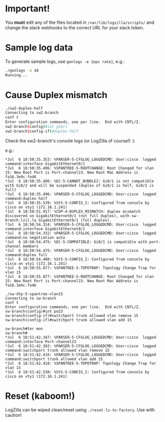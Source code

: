 # Important!
You **must** edit any of the files located in `/var/lib/logzilla/scripts/` and change the slack webhooks to the correct URL for your slack token.

# Sample log data
To generate sample logs, use `genlogs -e {eps rate}`, e.g.:

```sh
./genlogs -e 10
Running...
```

# Cause Duplex mismatch

```sh
./sw2-duplex-half
Connecting to sw2-branch
conf t
Enter configuration commands, one per line.  End with CNTL/Z.
sw2-branch(config)#int gi0/1
sw2-branch(config-if)#duplex half
```

Check the sw2-branch's console logs (or LogZilla of course!) :)

e.g.:

```
*Jul  6 18:50:35.353: %PARSER-5-CFGLOG_LOGGEDCMD: User:cisco  logged command:interface GigabitEthernet0/1
*Jul  6 18:50:35.496: %SPANTREE-5-ROOTCHANGE: Root Changed for vlan 15: New Root Port is Port-channel23. New Root Mac Address is fa16.3e9c.fe46
*Jul  6 18:50:35.496: %EC-5-CANNOT_BUNDLE2: Gi0/1 is not compatible with Gi0/2 and will be suspended (duplex of Gi0/1 is half, Gi0/2 is full)
*Jul  6 18:50:35.496: %PARSER-5-CFGLOG_LOGGEDCMD: User:cisco  logged command:duplex half
*Jul  6 18:50:35.539: %SYS-5-CONFIG_I: Configured from console by cisco on vty1 (172.16.1.241)
*Jul  6 18:50:51.917: %CDP-4-DUPLEX_MISMATCH: duplex mismatch discovered on GigabitEthernet0/1 (not full duplex), with sw-branch.lzil.la GigabitEthernet0/1 (full duplex).
*Jul  6 18:50:54.314: %PARSER-5-CFGLOG_LOGGEDCMD: User:cisco  logged command:interface GigabitEthernet0/1
*Jul  6 18:50:54.332: %PARSER-5-CFGLOG_LOGGEDCMD: User:cisco  logged command:no negotiation auto
*Jul  6 18:50:54.475: %EC-5-COMPATIBLE: Gi0/1 is compatible with port-channel members
*Jul  6 18:50:54.475: %PARSER-5-CFGLOG_LOGGEDCMD: User:cisco  logged command:duplex full
*Jul  6 18:50:54.480: %SYS-5-CONFIG_I: Configured from console by cisco on vty1 (172.16.1.241)
*Jul  6 18:50:55.877: %SPANTREE-5-TOPOTRAP: Topology Change Trap for vlan 15
*Jul  6 18:50:55.877: %SPANTREE-5-ROOTCHANGE: Root Changed for vlan 15: New Root Port is Port-channel23. New Root Mac Address is fa16.3e9c.fe46
```

```
./sw-dtp-5-spantree-vlan15
Connecting to sw-branch
conf t
Enter configuration commands, one per line.  End with CNTL/Z.
sw-branch(config)#int po23
sw-branch(config-if)#switchport trunk allowed vlan remove 15
sw-branch(config-if)#switchport trunk allowed vlan add 15
```

```
sw-branch#ter mon
sw-branch#
*Jul  6 18:51:42.347: %PARSER-5-CFGLOG_LOGGEDCMD: User:cisco  logged command:interface Port-channel23
*Jul  6 18:51:42.382: %PARSER-5-CFGLOG_LOGGEDCMD: User:cisco  logged command:switchport trunk allowed vlan remove 15
*Jul  6 18:51:42.416: %PARSER-5-CFGLOG_LOGGEDCMD: User:cisco  logged command:switchport trunk allowed vlan add 15
*Jul  6 18:51:42.418: %SPANTREE-5-TOPOTRAP: Topology Change Trap for vlan 15
*Jul  6 18:51:42.538: %SYS-5-CONFIG_I: Configured from console by cisco on vty1 (172.16.1.241)
```

# Reset (kaboom!)
LogZilla can be wiped clean/reset using `./reset-lz-to-factory`. Use with caution!


